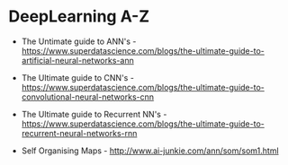 # DeepLearning A-Z


- The Untimate guide to ANN's - https://www.superdatascience.com/blogs/the-ultimate-guide-to-artificial-neural-networks-ann


- The Ultimate guide to CNN's - https://www.superdatascience.com/blogs/the-ultimate-guide-to-convolutional-neural-networks-cnn


- The Ultimate guide to Recurrent NN's - https://www.superdatascience.com/blogs/the-ultimate-guide-to-recurrent-neural-networks-rnn


- Self Organising Maps - http://www.ai-junkie.com/ann/som/som1.html
